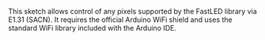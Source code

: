 This sketch allows control of any pixels supported by the FastLED library via E1.31 (SACN). It requires the official Arduino WiFi shield and uses the standard WiFi library included with the Arduino IDE. 
